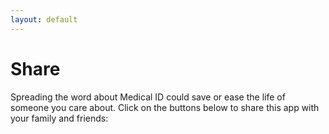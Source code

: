 ```yaml
---
layout: default
---
```

# Share

<div class="row justify-content-center">
  <div class="col-lg-8">
    <p>Spreading the word about Medical ID could save or ease the life of someone you care about. Click on the buttons below to share this app with your family and friends:</p>
    <div class="addthis_inline_share_toolbox_jtn6" style="padding: 16px 0;" addthis:url="https://medicalid.info"></div>
  </div>
</div>
